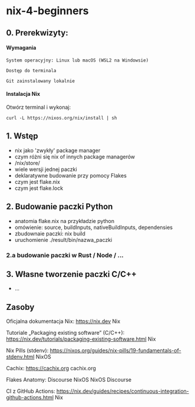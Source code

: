 # nix-4-beginners

## 0. Prerekwizyty:

#### Wymagania

    System operacyjny: Linux lub macOS (WSL2 na Windowsie)

    Dostęp do terminala

    Git zainstalowany lokalnie

#### Instalacja Nix

Otwórz terminal i wykonaj:

```
curl -L https://nixos.org/nix/install | sh
```

## 1. Wstęp

- nix jako 'zwykły' package manager
- czym różni się nix of innych package managerów
- /nix/store/
- wiele wersji jednej paczki
- deklaratywne budowanie przy pomocy Flakes
- czym jest flake.nix
- czym jest flake.lock

## 2. Budowanie paczki Python

- anatomia flake.nix na przykładzie python
- omówienie: source, buildInputs, nativeBuildInputs, dependensies
- zbudownaie paczki: nix build
- uruchomienie ./result/bin/nazwa_paczki

### 2.a budowanie paczki w Rust / Node / ...

## 3. Własne tworzenie paczki C/C++

- ...

## Zasoby

Oficjalna dokumentacja Nix: https://nix.dev Nix

Tutoriale „Packaging existing software” (C/C++):
https://nix.dev/tutorials/packaging-existing-software.html Nix

Nix Pills (stdenv):
https://nixos.org/guides/nix-pills/19-fundamentals-of-stdenv.html NixOS

Cachix: https://cachix.org cachix.org

Flakes Anatomy: Discourse NixOS NixOS Discourse

CI z GitHub Actions:
https://nix.dev/guides/recipes/continuous-integration-github-actions.html Nix

